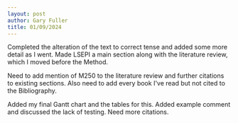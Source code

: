 ```yaml
---
layout: post
author: Gary Fuller
title: 01/09/2024
---
```


Completed the alteration of the text to correct tense and added some more detail as I went. Made LSEPI a main section along with the literature review, which I moved before the Method. 

Need to add mention of M250 to the literature review and further citations to existing sections. Also need to add every book I've read but not cited to the Bibliography.

Added my final Gantt chart and the tables for this. Added example comment and discussed the lack of testing. Need more citations.
